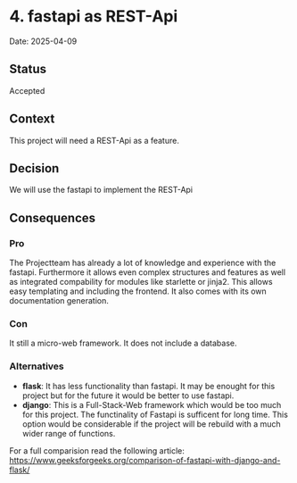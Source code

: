 # 4. fastapi as REST-Api

Date: 2025-04-09

## Status

Accepted

## Context

This project will need a REST-Api as a feature.

## Decision

We will use the fastapi to implement the REST-Api

## Consequences

### Pro
The Projectteam has already a lot of knowledge and experience with the fastapi. Furthermore it allows even complex structures and features as well as integrated compability for modules like starlette or jinja2. This allows easy templating and including the frontend. It also comes with its own documentation generation.

### Con
It still a micro-web framework. It does not include a database.

### Alternatives
- **flask**: It has less functionality than fastapi. It may be enought for this project but for the future it would be better to use fastapi.
- **django**: This is a Full-Stack-Web framework which would be too much for this project. The functinality of Fastapi is sufficent for long time. This option would be considerable if the project will be rebuild with a much wider range of functions.

For a full comparision read the following article: https://www.geeksforgeeks.org/comparison-of-fastapi-with-django-and-flask/